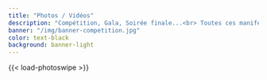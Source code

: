 ```yaml
---
title: "Photos / Vidéos"
description: "Compétition, Gala, Soirée finale...<br> Toutes ces manifestations qui font la vie du club nous laissent des souvenirs,<br> on en retrouve ici quelques uns :"
banner: "/img/banner-competition.jpg"
color: text-black
background: banner-light
---
```

{{< load-photoswipe >}}
